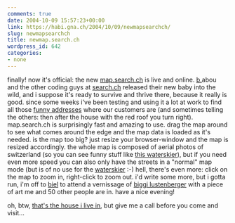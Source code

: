 ```yaml
---
comments: true
date: 2004-10-09 15:57:23+00:00
link: https://habi.gna.ch/2004/10/09/newmapsearchch/
slug: newmapsearchch
title: newmap.search.ch
wordpress_id: 642
categories:
- none
---
```


finally!
now it's official: the new [map.search.ch](http://map.search.ch/) is live and online.
[b.](http://bernhardseefeld.ch/)abou and the other coding guys at [search.ch](http://about.search.ch/) released their new baby into the wild, and i suppose it's ready to survive and thrive there, because it really is good.
since some weeks i've been testing and using it a lot at work to find all those [funny addresses](http://map.search.ch/guemligen/brueggliweg) where our customers are (and sometimes telling the others: then after the house with the red roof you turn right).
map.search.ch is surprisingly fast and amazing to use. drag the map around to see what comes around the edge and the map data is loaded as it's needed. is the map too big? just resize your browser-window and the map is resized accordingly.
the whole map is composed of aerial photos of switzerland (so you can see funny stuff like [this waterskier](http://map.search.ch/?x=16379&y=-29692&z=512)), but if you need even more speed you can also only have the streets in a "normal" map mode (but is of no use for the [waterskier](http://map.search.ch/?x=16379&y=-29692&z=512&b=low) :-)
hell, there's even more: click on the map to zoom in, right-click to zoom out. i'd write some more, but i gotta run, i'm off to [biel](http://map.search.ch/biel-bienne/seevorstadt-71) to attend a vernissage of [biggi lustenberger](http://lufo.ch/) with a piece of art me and 50 other people are in. have a nice evening!

oh, btw, [that's the house i live in](http://map.search.ch/bern/rodtmattstrasse-73), but give me a call before you come and visit...

